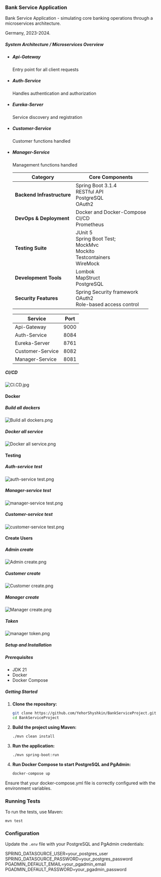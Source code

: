 ### Bank Service Application

Bank Service Application - simulating core banking operations through a microservices architecture.

Germany, 2023-2024.

##### System Architecture / Microservices Overview

- ##### Api-Gateway
    Entry point for all client requests

- ##### Auth-Service
    Handles authentication and authorization

- ##### Eureka-Server
    Service discovery and registration

- ##### Customer-Service
    Customer functions handled

- ##### Manager-Service
    Management functions handled

  | Category                | Core Components                                                          |
  |-------------------------|-------------------------------------------------------------------------|
  | **Backend Infrastructure** | Spring Boot 3.1.4  <br/>RESTful API  <br/>PostgreSQL  <br/>OAuth2     |
  | **DevOps & Deployment**  | Docker and Docker-Compose <br/> CI/CD <br/> Prometheus                                      |
  | **Testing Suite**        | JUnit 5 <br/> Spring Boot Test;<br/> MockMvc <br/>Mockito <br/> Testcontainers <br/> WireMock |
  | **Development Tools**    | Lombok <br/> MapStruct <br/> PostgreSQL                                                     |
  | **Security Features**    | Spring Security framework <br/> OAuth2 <br/> Role-based access control       |

  | Service          | Port |
  |------------------|------|
  | Api-Gateway      | 9000 |
  | Auth-Service     | 8084 |
  | Eureka-Server    | 8761 |
  | Customer-Service | 8082 |
  | Manager-Service  | 8081 |

##### CI/CD
![CI.CD.jpg](screenshots/CI.CD.jpg)

#### Docker

##### Build all dockers
![Build all dockers.png](screenshots/Build%20all%20dockers.png)

##### Docker all service
![Docker all service.png](screenshots/Docker%20all%20service.png)

#### Testing

##### Auth-service test
![auth-service test.png](auth-service/screenshots/auth-service%20test.png)

##### Manager-service test
![manager-service test.png](manager-service/screenshots/manager-service%20test.png)

##### Customer-service test
![customer-service test.png](customer-service/screenshots/customer-service%20test.png)

#### Create Users

##### Admin create
![Admin create.png](auth-service/screenshots/Admin%20create.png)

##### Customer create

![Customer create.png](customer-service/screenshots/Customer%20create.png)

##### Manager create
![Manager create.png](manager-service/screenshots/Manager%20create.png)

##### Token

![manager token.png](auth-service/screenshots/manager%20token.png)


##### Setup and Installation

##### Prerequisites

- JDK 21
- Docker
- Docker Compose

##### Getting Started

1. **Clone the repository:**

   ```bash
   git clone https://github.com/YehorShyshkin/BankServiceProject.git
   cd BankServiceProject

2. **Build the project using Maven:**
   ```bash
   ./mvn clean install

3. **Run the application:**
    ```bash
   ./mvn spring-boot:run

4. **Run Docker Compose to start PostgreSQL and PgAdmin:**
    ```bash
    docker-compose up

Ensure that your docker-compose.yml file is correctly configured with the environment variables.

### Running Tests

To run the tests, use Maven:

    mvn test

### Configuration
Update the `.env` file with your PostgreSQL and PgAdmin credentials:

SPRING_DATASOURCE_USER=your_postgres_user  
SPRING_DATASOURCE_PASSWORD=your_postgres_password  
PGADMIN_DEFAULT_EMAIL=your_pgadmin_email  
PGADMIN_DEFAULT_PASSWORD=your_pgadmin_password